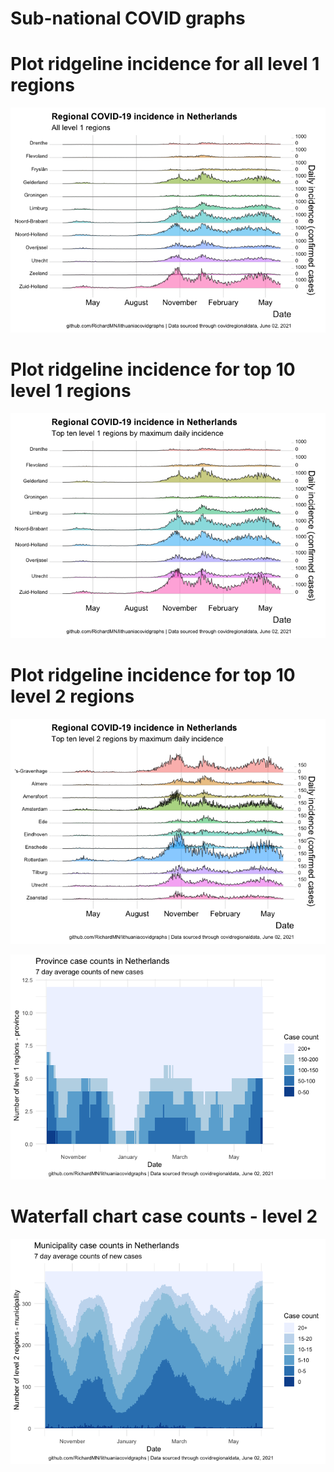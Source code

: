 Sub-national COVID graphs
================

# Plot ridgeline incidence for all level 1 regions

![](Report%20Netherlands_files/figure-gfm/ridgeline-all-level-1-graphs-1.png)<!-- -->

# Plot ridgeline incidence for top 10 level 1 regions

![](Report%20Netherlands_files/figure-gfm/ridgeline-top-ten-level-1-graphs-1.png)<!-- -->

# Plot ridgeline incidence for top 10 level 2 regions

![](Report%20Netherlands_files/figure-gfm/ridgeline-top-ten-level-2-graphs-1.png)<!-- -->

![](Report%20Netherlands_files/figure-gfm/waterfall-case-count-level-1-1.png)<!-- -->

# Waterfall chart case counts - level 2

![](Report%20Netherlands_files/figure-gfm/waterfall-case-count-level-2-graph-1.png)<!-- -->
